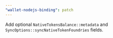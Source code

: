```yaml
---
"wallet-nodejs-binding": patch
---
```


Add optional `NativeTokensBalance::metadata` and `SyncOptions::syncNativeTokenFoundries` fields.
